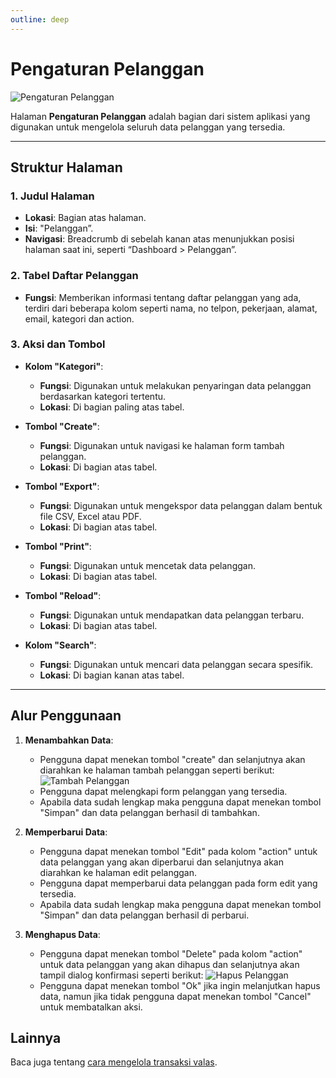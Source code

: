 ```yaml
---
outline: deep
---
```


# Pengaturan Pelanggan

![Pengaturan Pelanggan](/pengaturan-pelanggan.png)

Halaman **Pengaturan Pelanggan** adalah bagian dari sistem aplikasi yang digunakan untuk mengelola seluruh data pelanggan yang tersedia.

---

## Struktur Halaman

### 1. **Judul Halaman**

- **Lokasi**: Bagian atas halaman.
- **Isi**: "Pelanggan”.
- **Navigasi**: Breadcrumb di sebelah kanan atas menunjukkan posisi halaman saat ini, seperti “Dashboard > Pelanggan”.

### 2. **Tabel Daftar Pelanggan**

- **Fungsi**: Memberikan informasi tentang daftar pelanggan yang ada, terdiri dari beberapa kolom seperti nama, no telpon, pekerjaan, alamat, email, kategori dan action.

### 3. **Aksi dan Tombol**

- **Kolom "Kategori"**:

  - **Fungsi**: Digunakan untuk melakukan penyaringan data pelanggan berdasarkan kategori tertentu.
  - **Lokasi**: Di bagian paling atas tabel.

- **Tombol "Create"**:

  - **Fungsi**: Digunakan untuk navigasi ke halaman form tambah pelanggan.
  - **Lokasi**: Di bagian atas tabel.

- **Tombol "Export"**:

  - **Fungsi**: Digunakan untuk mengekspor data pelanggan dalam bentuk file CSV, Excel atau PDF.
  - **Lokasi**: Di bagian atas tabel.

- **Tombol "Print"**:

  - **Fungsi**: Digunakan untuk mencetak data pelanggan.
  - **Lokasi**: Di bagian atas tabel.

- **Tombol "Reload"**:

  - **Fungsi**: Digunakan untuk mendapatkan data pelanggan terbaru.
  - **Lokasi**: Di bagian atas tabel.

- **Kolom "Search"**:

  - **Fungsi**: Digunakan untuk mencari data pelanggan secara spesifik.
  - **Lokasi**: Di bagian kanan atas tabel.

---

## Alur Penggunaan

1. **Menambahkan Data**:

   - Pengguna dapat menekan tombol "create" dan selanjutnya akan diarahkan ke halaman tambah pelanggan seperti berikut:
     ![Tambah Pelanggan](/tambah-pelanggan.png)
   - Pengguna dapat melengkapi form pelanggan yang tersedia.
   - Apabila data sudah lengkap maka pengguna dapat menekan tombol "Simpan" dan data pelanggan berhasil di tambahkan.

2. **Memperbarui Data**:

   - Pengguna dapat menekan tombol "Edit" pada kolom "action" untuk data pelanggan yang akan diperbarui dan selanjutnya akan diarahkan ke halaman edit pelanggan.
   - Pengguna dapat memperbarui data pelanggan pada form edit yang tersedia.
   - Apabila data sudah lengkap maka pengguna dapat menekan tombol "Simpan" dan data pelanggan berhasil di perbarui.

3. **Menghapus Data**:

   - Pengguna dapat menekan tombol "Delete" pada kolom "action" untuk data pelanggan yang akan dihapus dan selanjutnya akan tampil dialog konfirmasi seperti berikut:
     ![Hapus Pelanggan](/hapus-pengguna.png)
   - Pengguna dapat menekan tombol "Ok" jika ingin melanjutkan hapus data, namun jika tidak pengguna dapat menekan tombol "Cancel" untuk membatalkan aksi.

## Lainnya

Baca juga tentang [cara mengelola transaksi valas](/transaksi/transaksi-valas).
